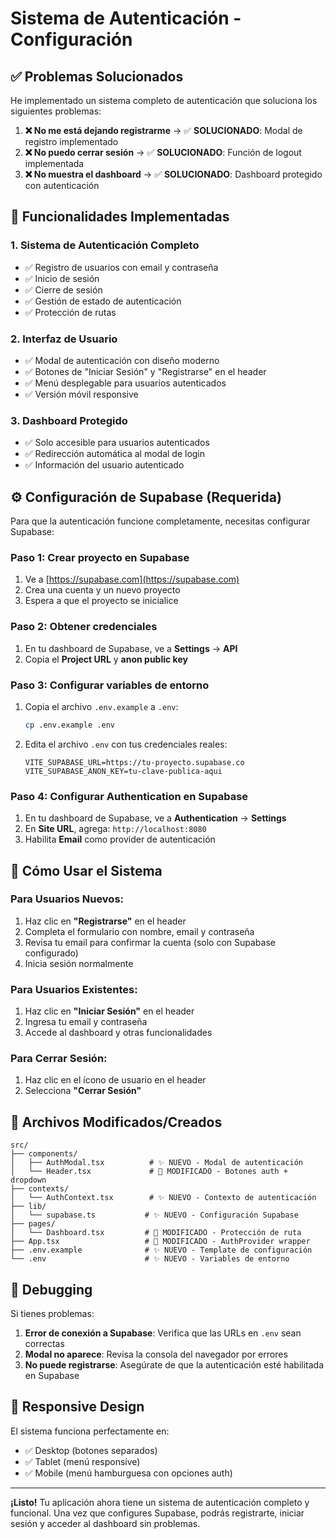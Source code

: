 # Sistema de Autenticación - Configuración

## ✅ Problemas Solucionados

He implementado un sistema completo de autenticación que soluciona los siguientes problemas:

1. **❌ No me está dejando registrarme** → ✅ **SOLUCIONADO**: Modal de registro implementado
2. **❌ No puedo cerrar sesión** → ✅ **SOLUCIONADO**: Función de logout implementada  
3. **❌ No muestra el dashboard** → ✅ **SOLUCIONADO**: Dashboard protegido con autenticación

## 🚀 Funcionalidades Implementadas

### 1. **Sistema de Autenticación Completo**
- ✅ Registro de usuarios con email y contraseña
- ✅ Inicio de sesión
- ✅ Cierre de sesión
- ✅ Gestión de estado de autenticación
- ✅ Protección de rutas

### 2. **Interfaz de Usuario**
- ✅ Modal de autenticación con diseño moderno
- ✅ Botones de "Iniciar Sesión" y "Registrarse" en el header
- ✅ Menú desplegable para usuarios autenticados
- ✅ Versión móvil responsive

### 3. **Dashboard Protegido**
- ✅ Solo accesible para usuarios autenticados
- ✅ Redirección automática al modal de login
- ✅ Información del usuario autenticado

## ⚙️ Configuración de Supabase (Requerida)

Para que la autenticación funcione completamente, necesitas configurar Supabase:

### Paso 1: Crear proyecto en Supabase
1. Ve a [https://supabase.com](https://supabase.com)
2. Crea una cuenta y un nuevo proyecto
3. Espera a que el proyecto se inicialice

### Paso 2: Obtener credenciales
1. En tu dashboard de Supabase, ve a **Settings** → **API**
2. Copia el **Project URL** y **anon public key**

### Paso 3: Configurar variables de entorno
1. Copia el archivo `.env.example` a `.env`:
   ```bash
   cp .env.example .env
   ```

2. Edita el archivo `.env` con tus credenciales reales:
   ```env
   VITE_SUPABASE_URL=https://tu-proyecto.supabase.co
   VITE_SUPABASE_ANON_KEY=tu-clave-publica-aqui
   ```

### Paso 4: Configurar Authentication en Supabase
1. En tu dashboard de Supabase, ve a **Authentication** → **Settings**
2. En **Site URL**, agrega: `http://localhost:8080`
3. Habilita **Email** como provider de autenticación

## 🎯 Cómo Usar el Sistema

### Para Usuarios Nuevos:
1. Haz clic en **"Registrarse"** en el header
2. Completa el formulario con nombre, email y contraseña
3. Revisa tu email para confirmar la cuenta (solo con Supabase configurado)
4. Inicia sesión normalmente

### Para Usuarios Existentes:
1. Haz clic en **"Iniciar Sesión"** en el header
2. Ingresa tu email y contraseña
3. Accede al dashboard y otras funcionalidades

### Para Cerrar Sesión:
1. Haz clic en el ícono de usuario en el header
2. Selecciona **"Cerrar Sesión"**

## 🔧 Archivos Modificados/Creados

```
src/
├── components/
│   ├── AuthModal.tsx          # ✨ NUEVO - Modal de autenticación
│   └── Header.tsx             # 🔄 MODIFICADO - Botones auth + dropdown
├── contexts/
│   └── AuthContext.tsx        # ✨ NUEVO - Contexto de autenticación
├── lib/
│   └── supabase.ts           # ✨ NUEVO - Configuración Supabase
├── pages/
│   └── Dashboard.tsx         # 🔄 MODIFICADO - Protección de ruta
├── App.tsx                   # 🔄 MODIFICADO - AuthProvider wrapper
├── .env.example              # ✨ NUEVO - Template de configuración
└── .env                      # ✨ NUEVO - Variables de entorno
```

## 🐛 Debugging

Si tienes problemas:

1. **Error de conexión a Supabase**: Verifica que las URLs en `.env` sean correctas
2. **Modal no aparece**: Revisa la consola del navegador por errores
3. **No puede registrarse**: Asegúrate de que la autenticación esté habilitada en Supabase

## 📱 Responsive Design

El sistema funciona perfectamente en:
- ✅ Desktop (botones separados)
- ✅ Tablet (menú responsive)
- ✅ Mobile (menú hamburguesa con opciones auth)

---

**¡Listo!** Tu aplicación ahora tiene un sistema de autenticación completo y funcional. Una vez que configures Supabase, podrás registrarte, iniciar sesión y acceder al dashboard sin problemas.